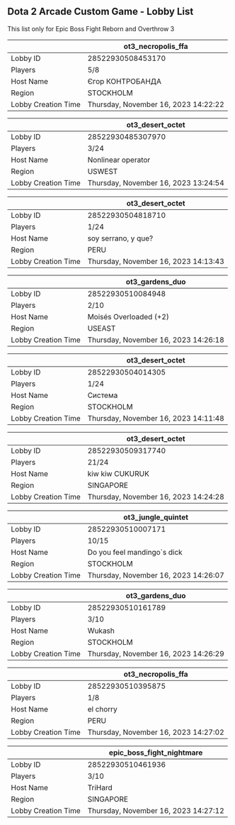 ## Dota 2 Arcade Custom Game - Lobby List

This list only for Epic Boss Fight Reborn and Overthrow 3

|  | ot3_necropolis_ffa |
| ------ | ------ |
| Lobby ID | 28522930508453170 |
| Players | 5/8 |
| Host Name | Єгор КОНТРОБАНДА |
| Region | STOCKHOLM |
| Lobby Creation Time | Thursday, November 16, 2023 14:22:22 |


|  | ot3_desert_octet |
| ------ | ------ |
| Lobby ID | 28522930485307970 |
| Players | 3/24 |
| Host Name | Nonlinear operator |
| Region | USWEST |
| Lobby Creation Time | Thursday, November 16, 2023 13:24:54 |


|  | ot3_desert_octet |
| ------ | ------ |
| Lobby ID | 28522930504818710 |
| Players | 1/24 |
| Host Name | soy serrano, y que? |
| Region | PERU |
| Lobby Creation Time | Thursday, November 16, 2023 14:13:43 |


|  | ot3_gardens_duo |
| ------ | ------ |
| Lobby ID | 28522930510084948 |
| Players | 2/10 |
| Host Name | Moisés Overloaded (+2) |
| Region | USEAST |
| Lobby Creation Time | Thursday, November 16, 2023 14:26:18 |


|  | ot3_desert_octet |
| ------ | ------ |
| Lobby ID | 28522930504014305 |
| Players | 1/24 |
| Host Name | Система |
| Region | STOCKHOLM |
| Lobby Creation Time | Thursday, November 16, 2023 14:11:48 |


|  | ot3_desert_octet |
| ------ | ------ |
| Lobby ID | 28522930509317740 |
| Players | 21/24 |
| Host Name | kiw kiw CUKURUK |
| Region | SINGAPORE |
| Lobby Creation Time | Thursday, November 16, 2023 14:24:28 |


|  | ot3_jungle_quintet |
| ------ | ------ |
| Lobby ID | 28522930510007171 |
| Players | 10/15 |
| Host Name | Do you feel mandingo`s dick |
| Region | STOCKHOLM |
| Lobby Creation Time | Thursday, November 16, 2023 14:26:07 |


|  | ot3_gardens_duo |
| ------ | ------ |
| Lobby ID | 28522930510161789 |
| Players | 3/10 |
| Host Name | Wukash |
| Region | STOCKHOLM |
| Lobby Creation Time | Thursday, November 16, 2023 14:26:29 |


|  | ot3_necropolis_ffa |
| ------ | ------ |
| Lobby ID | 28522930510395875 |
| Players | 1/8 |
| Host Name | el chorry |
| Region | PERU |
| Lobby Creation Time | Thursday, November 16, 2023 14:27:02 |


|  | epic_boss_fight_nightmare |
| ------ | ------ |
| Lobby ID | 28522930510461936 |
| Players | 3/10 |
| Host Name | TriHard |
| Region | SINGAPORE |
| Lobby Creation Time | Thursday, November 16, 2023 14:27:12 |


